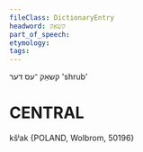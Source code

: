 ```yaml
---
fileClass: DictionaryEntry
headword: קשאַק
part_of_speech: 
etymology: 
tags: 
---
```

קשאַק
־עס
דער
'shrub'

CENTRAL
========

kšʲak {POLAND, Wolbrom, 50196}